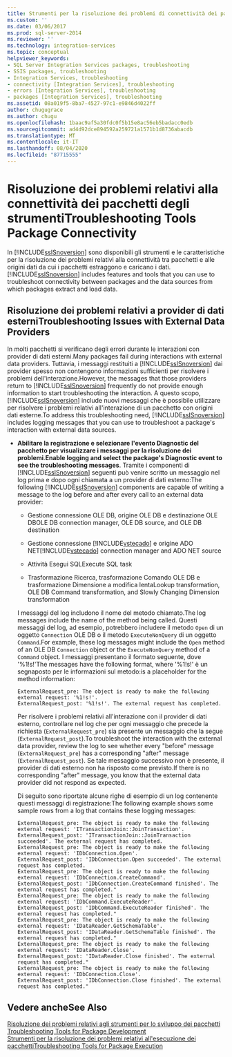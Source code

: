 ```yaml
---
title: Strumenti per la risoluzione dei problemi di connettività dei pacchetti | Microsoft Docs
ms.custom: ''
ms.date: 03/06/2017
ms.prod: sql-server-2014
ms.reviewer: ''
ms.technology: integration-services
ms.topic: conceptual
helpviewer_keywords:
- SQL Server Integration Services packages, troubleshooting
- SSIS packages, troubleshooting
- Integration Services, troubleshooting
- connectivity [Integration Services], troubleshooting
- errors [Integration Services], troubleshooting
- packages [Integration Services], troubleshooting
ms.assetid: 08a019f5-8ba7-4527-97c1-e9846d4022ff
author: chugugrace
ms.author: chugu
ms.openlocfilehash: 1baac9af5a30fdc0f5b15e8ac56eb5badacc0edb
ms.sourcegitcommit: ad4d92dce894592a259721a1571b1d8736abacdb
ms.translationtype: MT
ms.contentlocale: it-IT
ms.lasthandoff: 08/04/2020
ms.locfileid: "87715555"
---
```

# <a name="troubleshooting-tools-package-connectivity"></a><span data-ttu-id="337e0-102">Risoluzione dei problemi relativi alla connettività dei pacchetti degli strumenti</span><span class="sxs-lookup"><span data-stu-id="337e0-102">Troubleshooting Tools Package Connectivity</span></span>
  <span data-ttu-id="337e0-103">In [!INCLUDE[ssISnoversion](../../includes/ssisnoversion-md.md)] sono disponibili gli strumenti e le caratteristiche per la risoluzione dei problemi relativi alla connettività tra pacchetti e alle origini dati da cui i pacchetti estraggono e caricano i dati.</span><span class="sxs-lookup"><span data-stu-id="337e0-103">[!INCLUDE[ssISnoversion](../../includes/ssisnoversion-md.md)] includes features and tools that you can use to troubleshoot connectivity between packages and the data sources from which packages extract and load data.</span></span>  
  
## <a name="troubleshooting-issues-with-external-data-providers"></a><span data-ttu-id="337e0-104">Risoluzione dei problemi relativi a provider di dati esterni</span><span class="sxs-lookup"><span data-stu-id="337e0-104">Troubleshooting Issues with External Data Providers</span></span>  
 <span data-ttu-id="337e0-105">In molti pacchetti si verificano degli errori durante le interazioni con provider di dati esterni.</span><span class="sxs-lookup"><span data-stu-id="337e0-105">Many packages fail during interactions with external data providers.</span></span> <span data-ttu-id="337e0-106">Tuttavia, i messaggi restituiti a [!INCLUDE[ssISnoversion](../../includes/ssisnoversion-md.md)] dai provider spesso non contengono informazioni sufficienti per risolvere i problemi dell'interazione.</span><span class="sxs-lookup"><span data-stu-id="337e0-106">However, the messages that those providers return to [!INCLUDE[ssISnoversion](../../includes/ssisnoversion-md.md)] frequently do not provide enough information to start troubleshooting the interaction.</span></span> <span data-ttu-id="337e0-107">A questo scopo, [!INCLUDE[ssISnoversion](../../includes/ssisnoversion-md.md)] include nuovi messaggi che è possibile utilizzare per risolvere i problemi relativi all'interazione di un pacchetto con origini dati esterne.</span><span class="sxs-lookup"><span data-stu-id="337e0-107">To address this troubleshooting need, [!INCLUDE[ssISnoversion](../../includes/ssisnoversion-md.md)] includes logging messages that you can use to troubleshoot a package's interaction with external data sources.</span></span>  
  
-   <span data-ttu-id="337e0-108">**Abilitare la registrazione e selezionare l'evento Diagnostic del pacchetto per visualizzare i messaggi per la risoluzione dei problemi**.</span><span class="sxs-lookup"><span data-stu-id="337e0-108">**Enable logging and select the package's Diagnostic event to see the troubleshooting messages**.</span></span> <span data-ttu-id="337e0-109">Tramite i componenti di [!INCLUDE[ssISnoversion](../../includes/ssisnoversion-md.md)] seguenti può venire scritto un messaggio nel log prima e dopo ogni chiamata a un provider di dati esterno:</span><span class="sxs-lookup"><span data-stu-id="337e0-109">The following [!INCLUDE[ssISnoversion](../../includes/ssisnoversion-md.md)] components are capable of writing a message to the log before and after every call to an external data provider:</span></span>  
  
    -   <span data-ttu-id="337e0-110">Gestione connessione OLE DB, origine OLE DB e destinazione OLE DB</span><span class="sxs-lookup"><span data-stu-id="337e0-110">OLE DB connection manager, OLE DB source, and OLE DB destination</span></span>  
  
    -   <span data-ttu-id="337e0-111">Gestione connessione [!INCLUDE[vstecado](../../includes/vstecado-md.md)] e origine ADO NET</span><span class="sxs-lookup"><span data-stu-id="337e0-111">[!INCLUDE[vstecado](../../includes/vstecado-md.md)] connection manager and ADO NET source</span></span>  
  
    -   <span data-ttu-id="337e0-112">Attività Esegui SQL</span><span class="sxs-lookup"><span data-stu-id="337e0-112">Execute SQL task</span></span>  
  
    -   <span data-ttu-id="337e0-113">Trasformazione Ricerca, trasformazione Comando OLE DB e trasformazione Dimensione a modifica lenta</span><span class="sxs-lookup"><span data-stu-id="337e0-113">Lookup transformation, OLE DB Command transformation, and Slowly Changing Dimension transformation</span></span>  
  
     <span data-ttu-id="337e0-114">I messaggi del log includono il nome del metodo chiamato.</span><span class="sxs-lookup"><span data-stu-id="337e0-114">The log messages include the name of the method being called.</span></span> <span data-ttu-id="337e0-115">Questi messaggi del log, ad esempio, potrebbero includere il metodo `Open` di un oggetto `Connection` OLE DB o il metodo `ExecuteNonQuery` di un oggetto `Command`.</span><span class="sxs-lookup"><span data-stu-id="337e0-115">For example, these log messages might include the `Open` method of an OLE DB `Connection` object or the `ExecuteNonQuery` method of a `Command` object.</span></span> <span data-ttu-id="337e0-116">I messaggi presentano il formato seguente, dove '%1!s!'</span><span class="sxs-lookup"><span data-stu-id="337e0-116">The messages have the following format, where '%1!s!'</span></span> <span data-ttu-id="337e0-117">è un segnaposto per le informazioni sul metodo:</span><span class="sxs-lookup"><span data-stu-id="337e0-117">is a placeholder for the method information:</span></span>  
  
    ```  
    ExternalRequest_pre: The object is ready to make the following external request: '%1!s!'.  
    ExternalRequest_post: '%1!s!'. The external request has completed.  
    ```  
  
     <span data-ttu-id="337e0-118">Per risolvere i problemi relativi all'interazione con il provider di dati esterno, controllare nel log che per ogni messaggio che precede la richiesta (`ExternalRequest_pre`) sia presente un messaggio che la segue (`ExternalRequest_post`).</span><span class="sxs-lookup"><span data-stu-id="337e0-118">To troubleshoot the interaction with the external data provider, review the log to see whether every "before" message (`ExternalRequest_pre`) has a corresponding "after" message (`ExternalRequest_post`).</span></span> <span data-ttu-id="337e0-119">Se tale messaggio successivo non è presente, il provider di dati esterno non ha risposto come previsto.</span><span class="sxs-lookup"><span data-stu-id="337e0-119">If there is no corresponding "after" message, you know that the external data provider did not respond as expected.</span></span>  
  
     <span data-ttu-id="337e0-120">Di seguito sono riportate alcune righe di esempio di un log contenente questi messaggi di registrazione:</span><span class="sxs-lookup"><span data-stu-id="337e0-120">The following example shows some sample rows from a log that contains these logging messages:</span></span>  
  
    ```  
    ExternalRequest_pre: The object is ready to make the following external request: 'ITransactionJoin::JoinTransaction'.  
    ExternalRequest_post: 'ITransactionJoin::JoinTransaction succeeded'. The external request has completed.  
    ExternalRequest_pre: The object is ready to make the following external request: 'IDbConnection.Open'.  
    ExternalRequest_post: 'IDbConnection.Open succeeded'. The external request has completed.  
    ExternalRequest_pre: The object is ready to make the following external request: 'IDbConnection.CreateCommand'.  
    ExternalRequest_post: 'IDbConnection.CreateCommand finished'. The external request has completed."  
    ExternalRequest_pre: The object is ready to make the following external request: 'IDbCommand.ExecuteReader'.  
    ExternalRequest_post: 'IDbCommand.ExecuteReader finished'. The external request has completed."  
    ExternalRequest_pre: The object is ready to make the following external request: 'IDataReader.GetSchemaTable'.  
    ExternalRequest_post: 'IDataReader.GetSchemaTable finished'. The external request has completed."  
    ExternalRequest_pre: The object is ready to make the following external request: 'IDataReader.Close'.  
    ExternalRequest_post: 'IDataReader.Close finished'. The external request has completed."  
    ExternalRequest_pre: The object is ready to make the following external request: 'IDbConnection.Close'.  
    ExternalRequest_post: 'IDbConnection.Close finished'. The external request has completed."  
    ```  
  
## <a name="see-also"></a><span data-ttu-id="337e0-121">Vedere anche</span><span class="sxs-lookup"><span data-stu-id="337e0-121">See Also</span></span>  
 <span data-ttu-id="337e0-122">[Risoluzione dei problemi relativi agli strumenti per lo sviluppo dei pacchetti](troubleshooting-tools-for-package-development.md) </span><span class="sxs-lookup"><span data-stu-id="337e0-122">[Troubleshooting Tools for Package Development](troubleshooting-tools-for-package-development.md) </span></span>  
 [<span data-ttu-id="337e0-123">Strumenti per la risoluzione dei problemi relativi all'esecuzione dei pacchetti</span><span class="sxs-lookup"><span data-stu-id="337e0-123">Troubleshooting Tools for Package Execution</span></span>](troubleshooting-tools-for-package-execution.md)  
  
  
